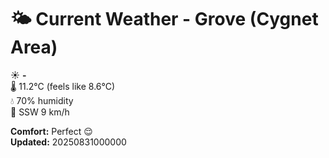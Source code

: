 # 🌤️ Current Weather - Grove (Cygnet Area)

☀️ **-**  
🌡️ 11.2°C (feels like 8.6°C)  
💧 70% humidity  
💨 SSW 9 km/h  

**Comfort:** Perfect 😌  
**Updated:** 20250831000000
